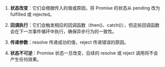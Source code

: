
1. **状态改变**：它们会根据传入的值或原因，将 Promise 的状态从 pending 改为 fulfilled 或 rejected。

2. **回调执行**：它们会触发相应的回调函数（then()、catch()），但这些回调函数会在下一次事件循环中执行，确保异步行为的一致性。

3. **传递参数**：resolve 传递成功的值，reject 传递错误的原因。

4. **状态不可逆**：Promise 状态一旦改变，后续的 resolve 或 reject 调用将不会产生任何效果。